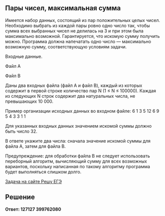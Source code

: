 ## Пары чисел, максимальная сумма

Имеется набор данных, состоящий из пар положительных целых чисел. Необходимо выбрать из каждой пары ровно одно число так, чтобы сумма всех выбранных чисел не делилась на 3 и при этом была максимально возможной. Гарантируется, что искомую сумму получить можно. Программа должна напечатать одно число — максимально возможную сумму, соответствующую условиям задачи.

Входные данные.

Файл A

Файл B

Даны два входных файла (файл A и файл B), каждый из которых содержит в первой строке количество пар N (1 ≤ N ≤ 100000). Каждая из следующих N строк содержит два натуральных числа, не превышающих 10 000.

Пример организации исходных данных во входном файле:
6
1 3
5 12
6 9
5 4
3 3
1 1

Для указанных входных данных значением искомой суммы должно быть число 32.

В ответе укажите два числа: сначала значение искомой суммы для файла А, затем для файла B.

Предупреждение: для обработки файла B не следует использовать переборный алгоритм, вычисляющий сумму для всех возможных вариантов, поскольку написанная по такому алгоритму программа будет выполняться слишком долго.

[Задача на сайте Решу ЕГЭ](https://inf-ege.sdamgia.ru/problem?id=27424)

## Решение

**Ответ: 127127 399762080**
